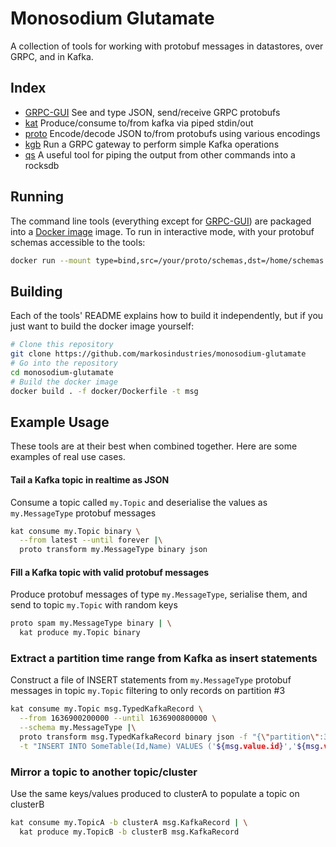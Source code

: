 # Monosodium Glutamate

A collection of tools for working with protobuf messages in datastores, over GRPC, and in Kafka.

## Index
- [GRPC-GUI](grpc-gui/README.md) See and type JSON, send/receive GRPC protobufs
- [kat](kat/README.md) Produce/consume to/from kafka via piped stdin/out
- [proto](proto/README.md) Encode/decode JSON to/from protobufs using various encodings
- [kgb](kat/README.md) Run a GRPC gateway to perform simple Kafka operations
- [qs](qs/README.md) A useful tool for piping the output from other commands into a rocksdb

## Running
The command line tools (everything except for [GRPC-GUI](grpc-gui/README.md)) are packaged into a [Docker image](https://hub.docker.com/r/markosindustries/monosodium-glutamate) image.
To run in interactive mode, with your protobuf schemas accessible to the tools:
```bash
docker run --mount type=bind,src=/your/proto/schemas,dst=/home/schemas -it markosindustries/monosodium-glutamate
```

## Building
Each of the tools' README explains how to build it independently, but if you just want to build the docker image yourself:
```bash
# Clone this repository
git clone https://github.com/markosindustries/monosodium-glutamate
# Go into the repository
cd monosodium-glutamate
# Build the docker image
docker build . -f docker/Dockerfile -t msg
```

## Example Usage
These tools are at their best when combined together. Here are some examples of real use cases.

#### Tail a Kafka topic in realtime as JSON
Consume a topic called `my.Topic` and deserialise the values as `my.MessageType` protobuf messages
```bash
kat consume my.Topic binary \
  --from latest --until forever |\
  proto transform my.MessageType binary json
```

#### Fill a Kafka topic with valid protobuf messages
Produce protobuf messages of type `my.MessageType`, serialise them, and send to topic `my.Topic` with random keys
```bash
proto spam my.MessageType binary | \
  kat produce my.Topic binary
```

### Extract a partition time range from Kafka as insert statements
Construct a file of INSERT statements from `my.MessageType` protobuf messages in topic `my.Topic` filtering to only records on partition #3
```bash
kat consume my.Topic msg.TypedKafkaRecord \
  --from 1636900200000 --until 1636900800000 \
  --schema my.MessageType |\
  proto transform msg.TypedKafkaRecord binary json -f "{\"partition\":3}" \
  -t "INSERT INTO SomeTable(Id,Name) VALUES ('${msg.value.id}','${msg.value.name}')" > /tmp/script.sql
```

### Mirror a topic to another topic/cluster
Use the same keys/values produced to clusterA to populate a topic on clusterB
```bash
kat consume my.TopicA -b clusterA msg.KafkaRecord | \
  kat produce my.TopicB -b clusterB msg.KafkaRecord
```
